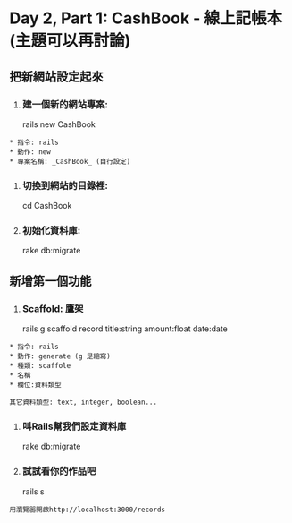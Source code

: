 # Day 2, Part 1: CashBook - 線上記帳本 (主題可以再討論)

## 把新網站設定起來

  1. ### 建一個新的網站專案:
        rails new CashBook

    * 指令: rails 
    * 動作: new 
    * 專案名稱: _CashBook_ (自行設定)

  1. ### 切換到網站的目錄裡:
        cd CashBook

  1. ### 初始化資料庫:
        rake db:migrate


## 新增第一個功能

  1. ### Scaffold: 鷹架
        rails g scaffold record title:string amount:float date:date

    * 指令: rails 
    * 動作: generate (g 是縮寫)
    * 種類: scaffole
    * 名稱
    * 欄位:資料類型

    其它資料類型: text, integer, boolean...

  1. ### 叫Rails幫我們設定資料庫
        rake db:migrate

  1. ### 試試看你的作品吧
        rails s

    用瀏覽器開啟http://localhost:3000/records
        

